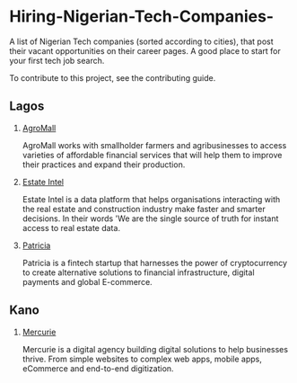# Hiring-Nigerian-Tech-Companies-
A list of Nigerian Tech companies (sorted according to cities), that post their vacant opportunities on their career pages. A good place to start for your first tech job search.

To contribute to this project, see the contributing guide. 

## Lagos 

1. [AgroMall](https://theagromall.com/careers/vacancies)

   AgroMall works with smallholder farmers and agribusinesses to access varieties of affordable financial services that will help them to improve their practices and expand their    production.
   
2. [Estate Intel](https://estateintel.com/about-us/)

   Estate Intel is a data platform that helps organisations interacting with the real estate and construction industry make faster and smarter decisions. In their words 'We are      the single source of truth for instant access to real estate data.
   
3. [Patricia](https://www.mypatricia.co/careers)

   Patricia is a fintech startup that harnesses the power of cryptocurrency to create alternative solutions to financial infrastructure, digital payments and global E-commerce.

## Kano

1. [Mercurie](https://www.mercurie.com/careers/)

   Mercurie is a digital agency building digital solutions to help businesses thrive. From simple websites to complex web apps, mobile apps, eCommerce and end-to-end digitization.
